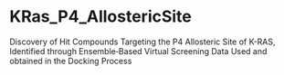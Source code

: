 # KRas_P4_AllostericSite
Discovery of Hit Compounds Targeting the P4 Allosteric Site of K-RAS, Identified through Ensemble‐Based Virtual Screening 
Data Used and obtained in the Docking Process
